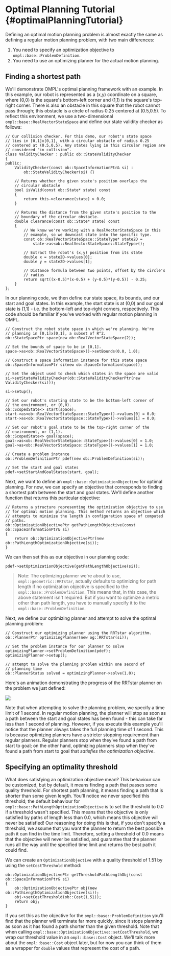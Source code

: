 # Optimal Planning Tutorial {#optimalPlanningTutorial}

Defining an optimal motion planning problem is almost exactly the same as defining a regular motion planning problem, with two main differences:

1. You need to specify an optimization objective to `ompl::base::ProblemDefinition`.
2. You need to use an optimizing planner for the actual motion planning.

## Finding a shortest path

We'll demonstrate OMPL's optimal planning framework with an example. In this example, our robot is represented as a (x,y) coordinate on a square, where (0,0) is the square's bottom-left corner and (1,1) is the square's top-right corner. There is also an obstacle in this square that the robot cannot pass through; this obstacle is a circle of radius 0.25 centered at (0.5,0.5). To reflect this environment, we use a two-dimensional `ompl::base::RealVectorStateSpace` and define our state validity checker as follows:

~~~{.cpp}
// Our collision checker. For this demo, our robot's state space
// lies in [0,1]x[0,1], with a circular obstacle of radius 0.25
// centered at (0.5,0.5). Any states lying in this circular region are
// considered "in collision".
class ValidityChecker : public ob::StateValidityChecker
{
public:
    ValidityChecker(const ob::SpaceInformationPtr& si) :
        ob::StateValidityChecker(si) {}

    // Returns whether the given state's position overlaps the
    // circular obstacle
    bool isValid(const ob::State* state) const
    {
        return this->clearance(state) > 0.0;
    }

    // Returns the distance from the given state's position to the
    // boundary of the circular obstacle.
    double clearance(const ob::State* state) const
    {
        // We know we're working with a RealVectorStateSpace in this
        // example, so we downcast state into the specific type.
        const ob::RealVectorStateSpace::StateType* state2D =
            state->as<ob::RealVectorStateSpace::StateType>();

        // Extract the robot's (x,y) position from its state
        double x = state2D->values[0];
        double y = state2D->values[1];

        // Distance formula between two points, offset by the circle's
        // radius
        return sqrt((x-0.5)*(x-0.5) + (y-0.5)*(y-0.5)) - 0.25;
    }
};
~~~

In our planning code, we then define our state space, its bounds, and our start and goal states. In this example, the start state is at (0,0) and our goal state is (1,1) - i.e. the bottom-left and top-right corners, respectively. This code should be familiar if you've worked with regular motion planning in OMPL.

~~~{.cpp}
// Construct the robot state space in which we're planning. We're
// planning in [0,1]x[0,1], a subset of R^2.
ob::StateSpacePtr space(new ob::RealVectorStateSpace(2));

// Set the bounds of space to be in [0,1].
space->as<ob::RealVectorStateSpace>()->setBounds(0.0, 1.0);

// Construct a space information instance for this state space
ob::SpaceInformationPtr si(new ob::SpaceInformation(space));

// Set the object used to check which states in the space are valid
si->setStateValidityChecker(ob::StateValidityCheckerPtr(new ValidityChecker(si)));

si->setup();

// Set our robot's starting state to be the bottom-left corner of
// the environment, or (0,0).
ob::ScopedState<> start(space);
start->as<ob::RealVectorStateSpace::StateType>()->values[0] = 0.0;
start->as<ob::RealVectorStateSpace::StateType>()->values[1] = 0.0;

// Set our robot's goal state to be the top-right corner of the
// environment, or (1,1).
ob::ScopedState<> goal(space);
goal->as<ob::RealVectorStateSpace::StateType>()->values[0] = 1.0;
goal->as<ob::RealVectorStateSpace::StateType>()->values[1] = 1.0;

// Create a problem instance
ob::ProblemDefinitionPtr pdef(new ob::ProblemDefinition(si));

// Set the start and goal states
pdef->setStartAndGoalStates(start, goal);
~~~

Next, we want to define an `ompl::base::OptimizationObjective` for optimal planning. For now, we can specify an objective that corresponds to finding a shortest path between the start and goal states. We'll define another function that returns this particular objective:

~~~{.cpp}
// Returns a structure representing the optimization objective to use
// for optimal motion planning. This method returns an objective which
// attempts to minimize the length in configuration space of computed
// paths.
ob::OptimizationObjectivePtr getPathLengthObjective(const ob::SpaceInformationPtr& si)
{
    return ob::OptimizationObjectivePtr(new ob::PathLengthOptimizationObjective(si));
}
~~~

We can then set this as our objective in our planning code:

~~~{.cpp}
pdef->setOptimizationObjective(getPathLengthObjective(si));
~~~

> Note: The optimizing planner we're about to use, `ompl::geometric::RRTstar`, actually defaults to optimizing for path length if no optimization objective is specified to the `ompl::base::ProblemDefinition`. This means that, in this case, the above statement isn't required. But if you want to optimize a metric other than path length, you have to manually specify it to the `ompl::base::ProblemDefinition`.

Next, we define our optimizing planner and attempt to solve the optimal planning problem:

~~~{.cpp}
// Construct our optimizing planner using the RRTstar algorithm.
ob::PlannerPtr optimizingPlanner(new og::RRTstar(si));

// Set the problem instance for our planner to solve
optimizingPlanner->setProblemDefinition(pdef);
optimizingPlanner->setup();

// attempt to solve the planning problem within one second of
// planning time
ob::PlannerStatus solved = optimizingPlanner->solve(1.0);
~~~

Here's an animation demonstrating the progress of the RRTstar planner on the problem we just defined:

<div class="row justify-content-center"><img src="images/path-length.gif" class="col-xs-10"></div>

Note that when attempting to solve the planning problem, we specify a time limit of 1 second. In regular motion planning, the planner will stop as soon as a path between the start and goal states has been found - this can take far less than 1 second of planning. However, if you execute this example you'll notice that the planner always takes the full planning time of 1 second. This is because optimizing planners have a stricter stopping requirement than regular planners. Regular planners stop when they've found a path from start to goal; on the other hand, optimizing planners stop when they've found a path from start to goal that _satisfies the optimization objective_.

## Specifying an optimality threshold

What does satisfying an optimization objective mean? This behaviour can be customized, but by default, it means finding a path that passes some quality threshold. For shortest path planning, it means finding a path that is shorter than some given length. You'll notice we never specified this threshold; the default behaviour for `ompl::base::PathLengthOptimizationObjective` is to set the threshold to 0.0 if a threshold wasn't specified. This means that the objective is only satisfied by paths of length less than 0.0, which means this objective will never be satisfied! Our reasoning for doing this is that, if you don't specify a threshold, we assume that you want the planner to return the best possible path it can find in the time limit. Therefore, setting a threshold of 0.0 means that the objective will never be satisfied, and guarantee that the planner runs all the way until the specified time limit and returns the best path it could find.

We can create an `OptimizationObjective` with a quality threshold of 1.51 by using the `setCostThreshold` method:

~~~{.cpp}
ob::OptimizationObjectivePtr getThresholdPathLengthObj(const ob::SpaceInformationPtr& si)
{
    ob::OptimizationObjectivePtr obj(new ob::PathLengthOptimizationObjective(si));
    obj->setCostThreshold(ob::Cost(1.51));
    return obj;
}
~~~

If you set this as the objective for the `ompl::base::ProblemDefinition` you'll find that the planner will terminate far more quickly, since it stops planning as soon as it has found a path shorter than the given threshold. Note that when calling `ompl::base::OptimizationObjective::setCostThreshold`, we wrap our threshold value in an `ompl::base::Cost` object. We'll talk more about the `ompl::base::Cost` object later, but for now you can think of them as a wrapper for `double` values that represent the cost of a path.
